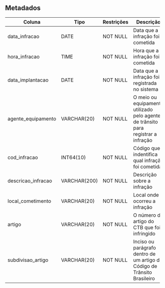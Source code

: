 ## Metadados


| Coluna            | Tipo        | Restrições           | Descrição                        |
|-------------------|------------ |----------------------|----------------------------------|
| data_infracao     | DATE        | NOT NULL             | Data que a infração foi cometida |
| hora_infracao     | TIME        | NOT NULL             | Hora que a infração foi cometida |
| data_implantacao  | DATE        | NOT NULL             | Data que a infração foi registrada no sistema |
| agente_equipamento| VARCHAR(20) | NOT NULL             | O meio ou equipamento utilizado pelo agente de trânsito para registrar a infração|
| cod_infracao      | INT64(10)   | NOT NULL             | Código que indentifica qual infração foi cometida |
| descricao_infracao| VARCHAR(200)| NOT NULL             | Descrição sobre a infração                   |
| local_cometimento | VARCHAR(20) | NOT NULL             | Local onde ocorreu a infração                |
| artigo            | VARCHAR(20) | NOT NULL             | O número do artigo do CTB que foi infringido |
| subdivisao_artigo | VARCHAR(20) | NOT NULL             | Inciso ou parágrafo dentro de um artigo do Código de Trânsito Brasileiro |




